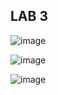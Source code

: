 ## LAB 3

![image](https://user-images.githubusercontent.com/57019745/168694991-b8875c7c-61bf-4ffd-9a4c-9e0f5bbe1bf4.png)

![image](https://user-images.githubusercontent.com/57019745/168694720-8e66bc5e-fbec-4503-905f-d2b97b9f5c3b.png)

![image](https://user-images.githubusercontent.com/57019745/168694954-cd5a77f4-b805-4a66-9485-846357b97cf2.png)

